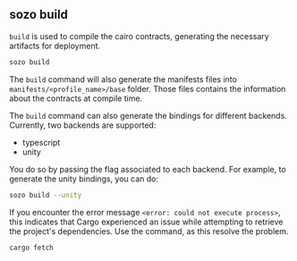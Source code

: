 ## sozo build

`build` is used to compile the cairo contracts, generating the necessary artifacts for deployment.

```sh
sozo build
```

The `build` command will also generate the manifests files into `manifests/<profile_name>/base` folder.
Those files contains the information about the contracts at compile time.

The `build` command can also generate the bindings for different backends. Currently, two backends are supported:

- typescript
- unity

You do so by passing the flag associated to each backend.
For example, to generate the unity bindings, you can do:

```sh
sozo build --unity
```

If you encounter the error message `<error: could not execute process>`, this indicates that Cargo experienced an issue while attempting to retrieve the project's dependencies. Use the command, as this  resolve the problem.

```sh
cargo fetch
```